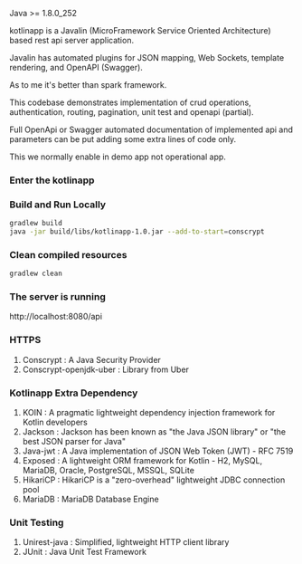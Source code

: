 Java >= 1.8.0_252

kotlinapp is a Javalin (MicroFramework Service Oriented Architecture) based rest api server application.

Javalin has automated plugins for JSON mapping, Web Sockets, template rendering, and OpenAPI (Swagger).

As to me it's better than spark framework.

This codebase demonstrates implementation of crud operations, authentication, routing, pagination, unit test and openapi (partial).

Full OpenApi or Swagger automated documentation of implemented api and parameters can be put adding some extra lines of code only. 

This we normally enable in demo app not operational app.

### Enter the kotlinapp

### Build and Run Locally

```bash
gradlew build
java -jar build/libs/kotlinapp-1.0.jar --add-to-start=conscrypt
```
### Clean compiled resources

```bash
gradlew clean
```

### The server is running

http://localhost:8080/api

### HTTPS
1. Conscrypt : A Java Security Provider
2. Conscrypt-openjdk-uber : Library from Uber

### Kotlinapp Extra Dependency

1. KOIN : A pragmatic lightweight dependency injection framework for Kotlin developers
2. Jackson : Jackson has been known as "the Java JSON library" or "the best JSON parser for Java"
3. Java-jwt : A Java implementation of JSON Web Token (JWT) - RFC 7519
4. Exposed : A lightweight ORM framework for Kotlin - H2, MySQL, MariaDB, Oracle, PostgreSQL, MSSQL, SQLite
5. HikariCP : HikariCP is a "zero-overhead" lightweight JDBC connection pool
6. MariaDB : MariaDB Database Engine

### Unit Testing
1. Unirest-java : Simplified, lightweight HTTP client library
2. JUnit : Java Unit Test Framework


